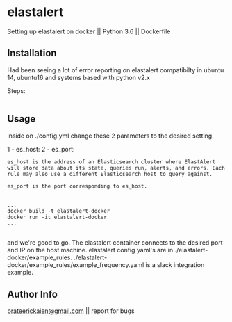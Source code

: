 # elastalert
Setting up elastalert on docker || Python 3.6 || Dockerfile

## Installation

Had been seeing a lot of error reporting on elastalert compatibilty in ubuntu 14, ubuntu16 and systems based with python v2.x 

Steps:

```clone this repo : git clone https://github.com/Yelp/elastalert-docker.git
```
## Usage

inside on ./config.yml
change these 2 parameters to the desired setting.

1 - es_host:
2 - es_port:

```
es_host is the address of an Elasticsearch cluster where ElastAlert will store data about its state, queries run, alerts, and errors. Each rule may also use a different Elasticsearch host to query against.

es_port is the port corresponding to es_host.
```
##
```
...
docker build -t elastalert-docker 
docker run -it elastalert-docker
...

```
## 

and we're good to go. The elastalert container connects to the desired port and IP on the host machine.
elastalert config yaml's are in ./elastalert-docker/example_rules.
./elastalert-docker/example_rules/example_frequency.yaml is a slack integration example.

## Author Info 
prateerickaien@gmail.com || report for bugs


